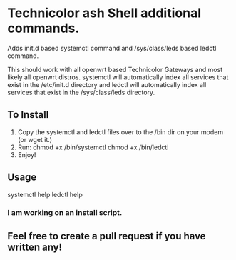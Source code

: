 # Technicolor ash Shell additional commands.
Adds init.d based systemctl command and /sys/class/leds based ledctl command.

This should work with all openwrt based Technicolor Gateways and most likely all openwrt distros.
systemctl will automatically index all services that exist in the /etc/init.d directory and ledctl will automatically index all services that exist in the /sys/class/leds directory.


## To Install
1. Copy the systemctl and ledctl files over to the /bin dir on your modem (or wget it.)
2. Run: chmod +x /bin/systemctl chmod +x /bin/ledctl
4. Enjoy!  

## Usage 
systemctl help
ledctl help

### I am working on an install script.

## Feel free to create a pull request if you have written any!
